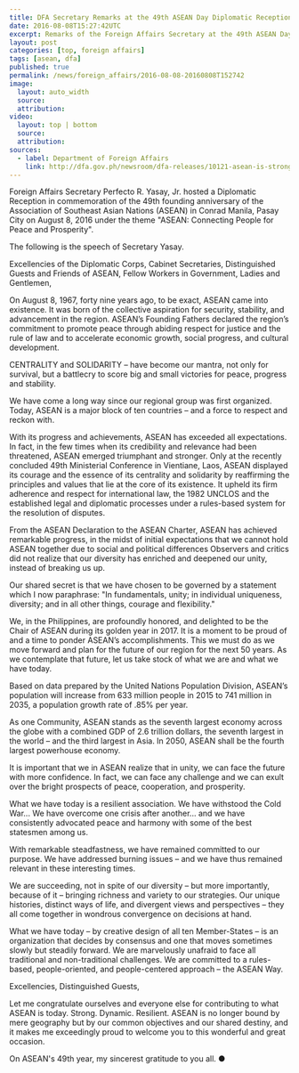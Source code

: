 ```yaml
---
title: DFA Secretary Remarks at the 49th ASEAN Day Diplomatic Reception
date: 2016-08-08T15:27:42UTC
excerpt: Remarks of the Foreign Affairs Secretary at the 49th ASEAN Day Diplomatic Reception on 8 Aug held at the Conrad Hotel, Pasay City.
layout: post
categories: [top, foreign affairs]
tags: [asean, dfa]
published: true
permalink: /news/foreign_affairs/2016-08-08-20160808T152742
image:
  layout: auto_width
  source: 
  attribution: 
video:
  layout: top | bottom
  source: 
  attribution:
sources:
  - label: Department of Foreign Affairs
    link: http://dfa.gov.ph/newsroom/dfa-releases/10121-asean-is-strong-as-one-community
---
```


Foreign Affairs Secretary Perfecto R. Yasay, Jr. hosted a Diplomatic Reception in commemoration of the 49th founding anniversary of the Association of Southeast Asian Nations (ASEAN) in Conrad Manila, Pasay City on August 8, 2016 under the theme "ASEAN: Connecting People for Peace and Prosperity".

The following is the speech of Secretary Yasay.

Excellencies of the Diplomatic Corps, Cabinet Secretaries, Distinguished Guests and Friends of ASEAN, Fellow Workers in Government, Ladies and Gentlemen,

On August 8, 1967, forty nine years ago, to be exact, ASEAN came into existence.
It was born of the collective aspiration for security, stability, and advancement in the region.
ASEAN’s Founding Fathers declared the region’s commitment to promote peace through abiding respect for justice and the rule of law and to accelerate economic growth, social progress, and cultural development.

CENTRALITY and SOLIDARITY – have become our mantra, not only for survival, but a battlecry to score big and small victories for peace, progress and stability.

We have come a long way since our regional group was first organized.
Today, ASEAN is a major block of ten countries – and a force to respect and reckon with.

With its progress and achievements, ASEAN has exceeded all expectations.
In fact, in the few times when its credibility and relevance had been threatened, ASEAN emerged triumphant and stronger.
Only at the recently concluded 49th Ministerial Conference in Vientiane, Laos, ASEAN displayed its courage and the essence of its centrality and solidarity by reaffirming the principles and values that lie at the core of its existence.
It upheld its firm adherence and respect for international law, the 1982 UNCLOS and the established legal and diplomatic processes under a rules-based system for the resolution of disputes.

From the ASEAN Declaration to the ASEAN Charter, ASEAN has achieved remarkable progress, in the midst of initial expectations that we cannot hold ASEAN together due to social and political differences
 Observers and critics did not realize that our diversity has enriched and deepened our unity, instead of breaking us up.

Our shared secret is that we have chosen to be governed by a statement which I now paraphrase: "In fundamentals, unity; in individual uniqueness, diversity; and in all other things, courage and flexibility."

We, in the Philippines, are profoundly honored, and delighted to be the Chair of ASEAN during its golden year in 2017.
It is a moment to be proud of and a time to ponder ASEAN’s accomplishments.
This we must do as we move forward and plan for the future of our region for the next 50 years.
As we contemplate that future, let us take stock of what we are and what we have today.

Based on data prepared by the United Nations Population Division, ASEAN’s population will increase from 633 million people in 2015 to 741 million in 2035, a population growth rate of .85% per year.

As one Community, ASEAN stands as the seventh largest economy across the globe with a combined GDP of 2.6 trillion dollars, the seventh largest in the world – and the third largest in Asia.
In 2050, ASEAN shall be the fourth largest powerhouse economy.

It is important that we in ASEAN realize that in unity, we can face the future with more confidence.
In fact, we can face any challenge and we can exult over the bright prospects of peace, cooperation, and prosperity.

What we have today is a resilient association.
We have withstood the Cold War...  We have overcome one crisis after another... and we have consistently advocated peace and harmony with some of the best statesmen among us.

With remarkable steadfastness, we have remained committed to our purpose.
We have addressed burning issues – and we have thus remained relevant in these interesting times.

We are succeeding, not in spite of our diversity – but more importantly, because of it – bringing richness and variety to our strategies.
Our unique histories, distinct ways of life, and divergent views and perspectives – they all come together in wondrous convergence on decisions at hand.

What we have today – by creative design of all ten Member-States – is an organization that decides by consensus and one that moves sometimes slowly but steadily forward.
We are marvelously unafraid to face all traditional and non-traditional challenges.
We are committed to a rules-based, people-oriented, and people-centered approach – the ASEAN Way.

Excellencies, Distinguished Guests,

Let me congratulate ourselves and everyone else for contributing to what ASEAN is today.
Strong.
Dynamic.
Resilient.
ASEAN is no longer bound by mere geography but by our common objectives and our shared destiny, and it makes me exceedingly proud to welcome you to this wonderful and great occasion.

On ASEAN's 49th year, my sincerest gratitude to you all.
&#x25cf;
